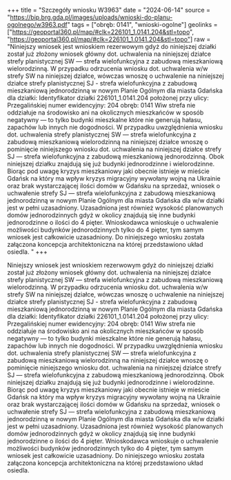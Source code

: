 +++
title = "Szczegóły wniosku W3963"
date = "2024-06-14"
source = "https://bip.brg.gda.pl/images/uploads/wnioski-do-planu-ogolnego/w3963.pdf"
tags = ["obręb: 0141", "wnioski-ogolne"]
geolinks = ["https://geoportal360.pl/map/#clk=226101_1.0141.204&stl=topo", "https://geoportal360.pl/map/#clk=226101_1.0141.204&stl=topo"]
raw = "Niniejszy wniosek jest wnioskiem rezerwowym gdyż do niniejszej działki został już złożony wniosek główny dot. uchwalenia na niniejszej działce strefy planistycznej SW — strefa wielofunkcyjna z zabudową mieszkaniową wielorodzinną. W przypadku odrzucenia wniosku dot. uchwalenia w/w strefy SW na niniejszej działce, wówczas wnoszę o uchwalenie na niniejszej działce strefy planistycznej SJ - strefa wielofunkcyjna z zabudową mieszkaniową jednorodzinną w nowym Planie Ogólnym dla miasta Gdańska dla działki: Identyfikator działki 226101_1.0141.204 położonej przy ulicy: Przegalińskiej numer ewidencyjny: 204 obręb: 0141 Wiw strefa nie oddziałuje na środowisko ani na okolicznych mieszkańców w sposób negatywny — to tylko budynki mieszkalne które nie generują hałasu, zapachów lub innych nie dogodności. W przypadku uwzględnienia wniosku dot. uchwalenia strefy planistycznej SW — strefa wielofunkcyjna z zabudową mieszkaniową wielorodzinną na niniejszej działce wnoszę o pominięcie niniejszego wniosku dot. uchwalenia na niniejszej działce strefy SJ — strefa wielofunkcyjna z zabudową mieszkaniową jednorodzinną. Obok niniejszej działku znajdują się już budynki jednorodzinne i wielorodzinne. Biorąc pod uwagę kryzys mieszkaniowy jaki obecnie istnieje w mieście Gdańsk na który ma wpływ kryzys migracyjny wywołany wojną na Ukrainie oraz brak wystarczającej ilości domów w Gdańsku na sprzedaż, wniosek o uchwałenie strefy SJ — strefa wielofunkcyjna z zabudową mieszkaniową jednorodzinną w nowym Planie Ogólnym dla miasta Gdańska dla w/w działki jest w pełni uzasadniony. Uzasadniona jest również wysokość planowanych domów jednorodzinnych gdyż w okolicy znajdują się inne budynki jednorodzinne o ilości do 4 pięter. Wnioskodawca wnioskuje o uchwalenie możliwości budynków jednorodzinnych tylko do 4 pięter, tym samym wniosek jest całkowicie uzasadniony. Do niniejszego wniosku została załączona koncepcja architektoniczna na której przedstawiono układ osiedla. "
+++

Niniejszy wniosek jest wnioskiem rezerwowym gdyż do niniejszej działki został już złożony wniosek
główny dot. uchwalenia na niniejszej działce strefy planistycznej SW — strefa wielofunkcyjna z zabudową
mieszkaniową wielorodzinną. W przypadku odrzucenia wniosku dot. uchwalenia w/w strefy SW na niniejszej
działce, wówczas wnoszę o uchwalenie na niniejszej działce strefy planistycznej SJ - strefa wielofunkcyjna z
zabudową mieszkaniową jednorodzinną w nowym Planie Ogólnym dla miasta Gdańska dla działki:
Identyfikator działki 226101_1.0141.204
położonej przy ulicy: Przegalińskiej
numer ewidencyjny: 204
obręb: 0141
Wiw strefa nie oddziałuje na środowisko ani na okolicznych mieszkańców w sposób negatywny — to tylko
budynki mieszkalne które nie generują hałasu, zapachów lub innych nie dogodności.
W przypadku uwzględnienia wniosku dot. uchwalenia strefy planistycznej SW — strefa wielofunkcyjna z
zabudową mieszkaniową wielorodzinną na niniejszej działce wnoszę o pominięcie niniejszego wniosku dot.
uchwalenia na niniejszej działce strefy SJ — strefa wielofunkcyjna z zabudową mieszkaniową jednorodzinną.
Obok niniejszej działku znajdują się już budynki jednorodzinne i wielorodzinne. Biorąc pod uwagę kryzys
mieszkaniowy jaki obecnie istnieje w mieście Gdańsk na który ma wpływ kryzys migracyjny wywołany wojną
na Ukrainie oraz brak wystarczającej ilości domów w Gdańsku na sprzedaż, wniosek o uchwałenie strefy SJ —
strefa wielofunkcyjna z zabudową mieszkaniową jednorodzinną w nowym Planie Ogólnym dla miasta
Gdańska dla w/w działki jest w pełni uzasadniony. Uzasadniona jest również wysokość planowanych
domów jednorodzinnych gdyż w okolicy znajdują się inne budynki jednorodzinne o ilości do 4 pięter.
Wnioskodawca wnioskuje o uchwalenie możliwości budynków jednorodzinnych tylko do 4 pięter, tym samym
wniosek jest całkowicie uzasadniony. Do niniejszego wniosku została załączona koncepcja
architektoniczna na której przedstawiono układ osiedla.



